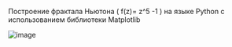Построение фрактала Ньютона ( f(z)= z^5 -1 ) на языке Python с использованием библиотеки Matplotlib 

![image](https://github.com/user-attachments/assets/0c6aed81-1fca-4a2b-b295-7248ed9f92b5)
